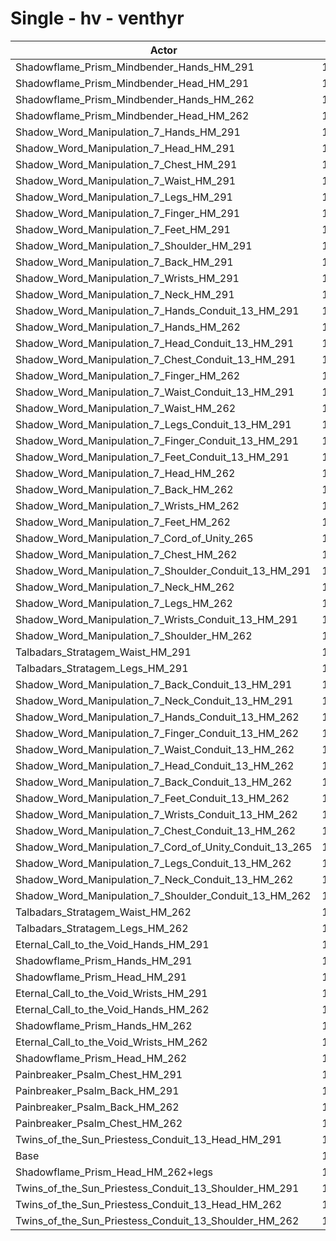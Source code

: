 # Single - hv - venthyr
| Actor | DPS | Increase |
|---|:---:|:---:|
|Shadowflame_Prism_Mindbender_Hands_HM_291|13998|16.97%|
|Shadowflame_Prism_Mindbender_Head_HM_291|13969|16.73%|
|Shadowflame_Prism_Mindbender_Hands_HM_262|13787|15.21%|
|Shadowflame_Prism_Mindbender_Head_HM_262|13716|14.61%|
|Shadow_Word_Manipulation_7_Hands_HM_291|13471|12.57%|
|Shadow_Word_Manipulation_7_Head_HM_291|13460|12.48%|
|Shadow_Word_Manipulation_7_Chest_HM_291|13434|12.26%|
|Shadow_Word_Manipulation_7_Waist_HM_291|13415|12.10%|
|Shadow_Word_Manipulation_7_Legs_HM_291|13408|12.04%|
|Shadow_Word_Manipulation_7_Finger_HM_291|13403|12.00%|
|Shadow_Word_Manipulation_7_Feet_HM_291|13397|11.95%|
|Shadow_Word_Manipulation_7_Shoulder_HM_291|13363|11.67%|
|Shadow_Word_Manipulation_7_Back_HM_291|13350|11.55%|
|Shadow_Word_Manipulation_7_Wrists_HM_291|13344|11.50%|
|Shadow_Word_Manipulation_7_Neck_HM_291|13315|11.26%|
|Shadow_Word_Manipulation_7_Hands_Conduit_13_HM_291|13285|11.01%|
|Shadow_Word_Manipulation_7_Hands_HM_262|13278|10.95%|
|Shadow_Word_Manipulation_7_Head_Conduit_13_HM_291|13273|10.91%|
|Shadow_Word_Manipulation_7_Chest_Conduit_13_HM_291|13251|10.73%|
|Shadow_Word_Manipulation_7_Finger_HM_262|13250|10.72%|
|Shadow_Word_Manipulation_7_Waist_Conduit_13_HM_291|13236|10.61%|
|Shadow_Word_Manipulation_7_Waist_HM_262|13229|10.54%|
|Shadow_Word_Manipulation_7_Legs_Conduit_13_HM_291|13218|10.45%|
|Shadow_Word_Manipulation_7_Finger_Conduit_13_HM_291|13213|10.42%|
|Shadow_Word_Manipulation_7_Feet_Conduit_13_HM_291|13210|10.39%|
|Shadow_Word_Manipulation_7_Head_HM_262|13209|10.38%|
|Shadow_Word_Manipulation_7_Back_HM_262|13204|10.34%|
|Shadow_Word_Manipulation_7_Wrists_HM_262|13200|10.31%|
|Shadow_Word_Manipulation_7_Feet_HM_262|13200|10.30%|
|Shadow_Word_Manipulation_7_Cord_of_Unity_265|13193|10.25%|
|Shadow_Word_Manipulation_7_Chest_HM_262|13191|10.23%|
|Shadow_Word_Manipulation_7_Shoulder_Conduit_13_HM_291|13174|10.09%|
|Shadow_Word_Manipulation_7_Neck_HM_262|13173|10.08%|
|Shadow_Word_Manipulation_7_Legs_HM_262|13165|10.01%|
|Shadow_Word_Manipulation_7_Wrists_Conduit_13_HM_291|13162|9.98%|
|Shadow_Word_Manipulation_7_Shoulder_HM_262|13157|9.95%|
|Talbadars_Stratagem_Waist_HM_291|13154|9.92%|
|Talbadars_Stratagem_Legs_HM_291|13153|9.91%|
|Shadow_Word_Manipulation_7_Back_Conduit_13_HM_291|13153|9.91%|
|Shadow_Word_Manipulation_7_Neck_Conduit_13_HM_291|13124|9.67%|
|Shadow_Word_Manipulation_7_Hands_Conduit_13_HM_262|13095|9.43%|
|Shadow_Word_Manipulation_7_Finger_Conduit_13_HM_262|13066|9.18%|
|Shadow_Word_Manipulation_7_Waist_Conduit_13_HM_262|13034|8.91%|
|Shadow_Word_Manipulation_7_Head_Conduit_13_HM_262|13024|8.83%|
|Shadow_Word_Manipulation_7_Back_Conduit_13_HM_262|13014|8.75%|
|Shadow_Word_Manipulation_7_Feet_Conduit_13_HM_262|13014|8.75%|
|Shadow_Word_Manipulation_7_Wrists_Conduit_13_HM_262|13007|8.69%|
|Shadow_Word_Manipulation_7_Chest_Conduit_13_HM_262|13006|8.68%|
|Shadow_Word_Manipulation_7_Cord_of_Unity_Conduit_13_265|13002|8.65%|
|Shadow_Word_Manipulation_7_Legs_Conduit_13_HM_262|12981|8.48%|
|Shadow_Word_Manipulation_7_Neck_Conduit_13_HM_262|12976|8.43%|
|Shadow_Word_Manipulation_7_Shoulder_Conduit_13_HM_262|12973|8.41%|
|Talbadars_Stratagem_Waist_HM_262|12965|8.34%|
|Talbadars_Stratagem_Legs_HM_262|12911|7.89%|
|Eternal_Call_to_the_Void_Hands_HM_291|12885|7.67%|
|Shadowflame_Prism_Hands_HM_291|12850|7.38%|
|Shadowflame_Prism_Head_HM_291|12839|7.28%|
|Eternal_Call_to_the_Void_Wrists_HM_291|12744|6.50%|
|Eternal_Call_to_the_Void_Hands_HM_262|12699|6.12%|
|Shadowflame_Prism_Hands_HM_262|12665|5.83%|
|Eternal_Call_to_the_Void_Wrists_HM_262|12607|5.35%|
|Shadowflame_Prism_Head_HM_262|12529|4.70%|
|Painbreaker_Psalm_Chest_HM_291|12473|4.23%|
|Painbreaker_Psalm_Back_HM_291|12412|3.72%|
|Painbreaker_Psalm_Back_HM_262|12276|2.58%|
|Painbreaker_Psalm_Chest_HM_262|12245|2.33%|
|Twins_of_the_Sun_Priestess_Conduit_13_Head_HM_291|11978|0.10%|
|Base|11967|0.00%|
|Shadowflame_Prism_Head_HM_262+legs|11923|-0.36%|
|Twins_of_the_Sun_Priestess_Conduit_13_Shoulder_HM_291|11879|-0.74%|
|Twins_of_the_Sun_Priestess_Conduit_13_Head_HM_262|11763|-1.71%|
|Twins_of_the_Sun_Priestess_Conduit_13_Shoulder_HM_262|11696|-2.26%|
